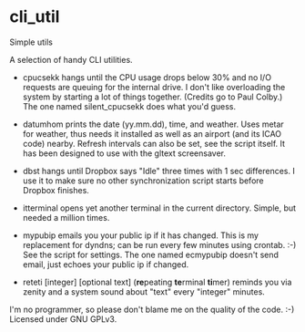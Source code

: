 cli_util
=============

Simple utils

A selection of handy CLI utilities.

- cpucsekk hangs until the CPU usage drops below 30% and no I/O requests are
  queuing for the internal drive. I don't like overloading the system by
  starting a lot of things together. (Credits go to Paul Colby.) The one named
  silent_cpucsekk does what you'd guess.

- datumhom prints the date (yy.mm.dd), time, and weather. Uses metar for
  weather, thus needs it installed as well as an airport (and its ICAO code)
  nearby. Refresh intervals can also be set, see the script itself. It has been
  designed to use with the gltext screensaver. 

- dbst hangs until Dropbox says "Idle" three times with 1 sec differences. I
  use it to make sure no other synchronization script starts before Dropbox
  finishes. 

- itterminal opens yet another terminal in the current directory. Simple, but
  needed a million times.

- mypubip emails you your public ip if it has changed. This is my replacement
  for dyndns; can be run every few minutes using crontab. :-) See the script
  for settings. The one named ecmypubip doesn't send email, just echoes your
  public ip if changed.

- reteti [integer] [optional text] (**re**peating **te**rminal **ti**mer)
  reminds you via zenity and a system sound about "text" every "integer"
  minutes.

I'm no programmer, so please don't blame me on the quality of the code. :-)
Licensed under GNU GPLv3.
